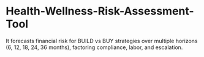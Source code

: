 # Health-Wellness-Risk-Assessment-Tool
It forecasts financial risk for BUILD vs BUY strategies over multiple horizons (6, 12, 18, 24, 36 months), factoring compliance, labor, and escalation.
